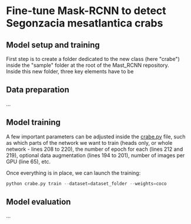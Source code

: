 # Fine-tune Mask-RCNN to detect Segonzacia mesatlantica crabs

## Model setup and training
First step is to create a folder dedicated to the new class (here "crabe") inside the "sample" folder at the root of the Mast_RCNN repository.\
Inside this new folder, three key elements have to be 


## Data preparation
...


## Model training
A few important parameters can be adjusted inside the [crabe.py](https://github.com/d-roland/speciesDetection/blob/main/Mask_RCNN/crabe/crabe.py) file, such as which parts of the network we want to train (heads only, or whole network - lines 208 to 220), the number of epoch for each (lines 212 and 219), optional data augmentation (lines 194 to 201), number of images per GPU (line 65), etc.

Once everything is in place, we can launch the training:
```python
python crabe.py train --dataset=dataset_folder --weights=coco
```

## Model evaluation
...
